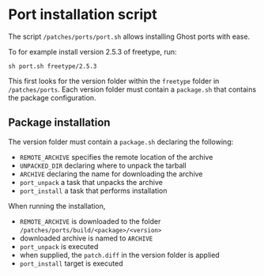 # Port installation script
The script `/patches/ports/port.sh` allows installing Ghost
ports with ease.

To for example install version 2.5.3 of freetype, run:

	sh port.sh freetype/2.5.3
	
This first looks for the version folder within the `freetype` folder
in `/patches/ports`. Each version folder must contain a `package.sh`
that contains the package configuration.


## Package installation
The version folder must contain a `package.sh` declaring the following:

* `REMOTE_ARCHIVE` specifies the remote location of the archive
* `UNPACKED_DIR` declaring where to unpack the tarball
* `ARCHIVE` declaring the name for downloading the archive
* `port_unpack` a task that unpacks the archive
* `port_install` a task that performs installation

When running the installation,

* `REMOTE_ARCHIVE` is downloaded to the folder
  `/patches/ports/build/<package>/<version>`
* downloaded archive is named to `ARCHIVE`
* `port_unpack` is executed
* when supplied, the `patch.diff` in the version folder is applied
* `port_install` target is executed